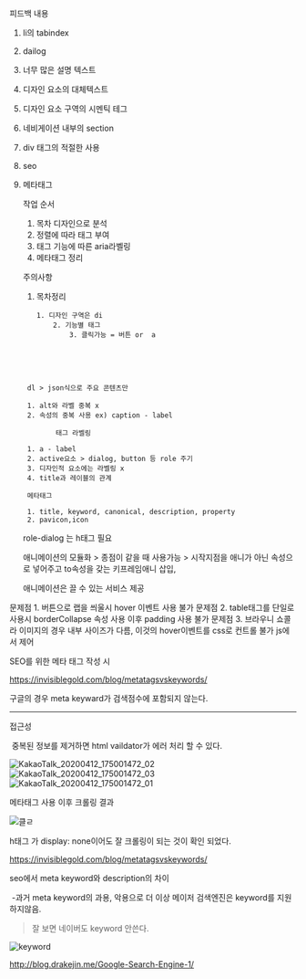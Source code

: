 피드백 내용

1. li의 tabindex

2. dailog

3. 너무 많은 설명 텍스트

4. 디자인 요소의 대체텍스트

5. 디자인 요소 구역의 시멘틱 테그

6. 네비게이션 내부의 section

7. div 태그의 적절한 사용

8. seo

9. 메타태그

   

   작업 순서

   1.  목차 디자인으로 분석
   2. 정렬에 따라 태그 부여
   3. 태그 기능에 따른 aria라벨링
   4. 메타태그 정리

   

   주의사항

     1. 목차정리

         	1. 디자인 구역은 di
               	2. 기능별 태그
                  	3. 클릭가능 = 버튼 or  a

   ​     

   ​     

        dl > json식으로 주요 콘텐츠만
        
        1. alt와 라벨 중복 x
        2. 속성의 중복 사용 ex) caption - label
        
        ​		태그 라벨링 
        
        1. a - label
        2. active요소 > dialog, button 등 role 주기
        3. 디자인적 요소에는 라벨링 x
        4. title과 레이블의 관계
        
        메타태그 
        
        1. title, keyword, canonical, description, property
        2. pavicon,icon

   

   

   

   role-dialog 는 h태그 필요

   애니메이션의 모듈화 > 종점이 같을 때 사용가능 > 시작지점을 애니가 아닌 속성으로 넣어주고 to속성을 갖는 키프레임애니 삽입, 

   애니메이션은 끌 수 있는 서비스 제공

문제점 1. 버튼으로 랩을 씌울시 hover 이벤트 사용 불가
문제점 2. table태그를 단일로 사용시 borderCollapse 속성 사용 이후 padding 사용 불가
문제점 3. 브라우니 쇼콜라 이미지의 경우 내부 사이즈가 다름, 이것의 hover이벤트를 css로 컨트롤 불가 js에서 제어



SEO를 위한 메타 태그 작성 시 

https://invisiblegold.com/blog/metatagsvskeywords/

구글의 경우 meta keyward가 검색점수에 포함되지 않는다.

<hr>

접근성

​	중복된 정보를 제거하면 html vaildator가 에러 처리 할 수 있다.

![KakaoTalk_20200412_175001472_02](https://user-images.githubusercontent.com/54830773/79099792-e85e7d00-7d9f-11ea-8979-5ab74bc3e241.jpg)
![KakaoTalk_20200412_175001472_03](https://user-images.githubusercontent.com/54830773/79099800-eac0d700-7d9f-11ea-954d-d37e1f854ef1.jpg)
![KakaoTalk_20200412_175001472_01](https://user-images.githubusercontent.com/54830773/79099806-ed233100-7d9f-11ea-8e14-b3f47c6b73e9.jpg)

메타태그 사용 이후 크롤링 결과

![클ㄹ](https://user-images.githubusercontent.com/54830773/79101092-d03c2d00-7da2-11ea-80c4-3b19387f2779.png)



h태그 가 display: none이어도 잘 크롤링이 되는 것이 확인 되었다.



https://invisiblegold.com/blog/metatagsvskeywords/

seo에서 meta keyword와 description의 차이

​	-과거 meta keyword의 과용, 악용으로 더 이상 메이저 검색엔진은 keyword를 지원하지않음.

> 잘 보면 네이버도 keyword 안쓴다.

![keyword](https://user-images.githubusercontent.com/54830773/79181463-6164df80-7e47-11ea-84a6-19f6524b5847.png)



http://blog.drakejin.me/Google-Search-Engine-1/